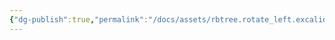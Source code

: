 ```yaml
---
{"dg-publish":true,"permalink":"/docs/assets/rbtree.rotate_left.excalidraw/","tags":["excalidraw"]}
---
```

<style> .container {font-family: sans-serif; text-align: center;} .button-wrapper button {z-index: 1;height: 40px; width: 100px; margin: 10px;padding: 5px;} .excalidraw .App-menu_top .buttonList { display: flex;} .excalidraw-wrapper { height: 800px; margin: 50px; position: relative;} :root[dir="ltr"] .excalidraw .layer-ui__wrapper .zen-mode-transition.App-menu_bottom--transition-left {transform: none;} </style><script src="https://cdn.jsdelivr.net/npm/react@17/umd/react.production.min.js"></script><script src="https://cdn.jsdelivr.net/npm/react-dom@17/umd/react-dom.production.min.js"></script><script type="text/javascript" src="https://cdn.jsdelivr.net/npm/@excalidraw/excalidraw@0/dist/excalidraw.production.min.js"></script><div id="rbtreerotate_left.excalidraw.md"></div><script>(function(){const InitialData={"type":"excalidraw","version":2,"source":"https://github.com/zsviczian/obsidian-excalidraw-plugin/releases/tag/2.7.4","elements":[{"id":"woY_JDZb4DCy9biV2ls3U","type":"rectangle","x":-157.15294585697788,"y":-401.8351769675756,"width":310.9084511885337,"height":330.0145745248957,"angle":0,"strokeColor":"#1e1e1e","backgroundColor":"transparent","fillStyle":"hachure","strokeWidth":2,"strokeStyle":"dotted","roughness":1,"opacity":100,"groupIds":[],"frameId":null,"roundness":{"type":3},"seed":609963205,"version":107,"versionNonce":993406836,"isDeleted":false,"boundElements":[{"id":"29DtKenx2E5VUo2x6uMZa","type":"arrow"}],"updated":1736753025629,"link":null,"locked":false,"index":"a0"},{"id":"kOQU0-Szk23xG92B9T68f","type":"ellipse","x":-37.19995731115341,"y":-297.78753662109375,"width":25.20001220703125,"height":25.20001220703125,"angle":0,"strokeColor":"#1e1e1e","backgroundColor":"transparent","fillStyle":"solid","strokeWidth":2,"strokeStyle":"solid","roughness":1,"opacity":100,"groupIds":[],"frameId":null,"roundness":{"type":2},"seed":1933536293,"version":45,"versionNonce":1579004364,"isDeleted":false,"boundElements":[],"updated":1736753025629,"link":null,"locked":false,"index":"a1"},{"id":"EMj1JrNI5q2lzf1ILRu4I","type":"ellipse","x":-115.19998782873154,"y":-220.38751220703125,"width":24,"height":24,"angle":0,"strokeColor":"#1e1e1e","backgroundColor":"transparent","fillStyle":"solid","strokeWidth":2,"strokeStyle":"solid","roughness":1,"opacity":100,"groupIds":[],"frameId":null,"roundness":{"type":2},"seed":1126735749,"version":23,"versionNonce":1630019828,"isDeleted":false,"boundElements":[],"updated":1736753025629,"link":null,"locked":false,"index":"a2"},{"id":"WZdnsiuTuw9BMErPuAAXO","type":"ellipse","x":32.40004879236221,"y":-219.7875213623047,"width":25.20001220703125,"height":25.20001220703125,"angle":0,"strokeColor":"#1e1e1e","backgroundColor":"transparent","fillStyle":"solid","strokeWidth":2,"strokeStyle":"solid","roughness":1,"opacity":100,"groupIds":[],"frameId":null,"roundness":{"type":2},"seed":1515480805,"version":86,"versionNonce":1033738316,"isDeleted":false,"boundElements":[],"updated":1736753025629,"link":null,"locked":false,"index":"a3"},{"type":"line","version":1184,"versionNonce":652206708,"isDeleted":false,"id":"UGb0g_fgXfGzOonKrs61s","fillStyle":"hachure","strokeWidth":1,"strokeStyle":"solid","roughness":1,"opacity":100,"angle":0,"x":-103.58467172978831,"y":-190.22075961839687,"strokeColor":"#000000","backgroundColor":"#b2f2bb","width":86.37512846445411,"height":75.16773078464527,"seed":1531986501,"groupIds":[],"frameId":null,"roundness":null,"boundElements":[],"updated":1736753025629,"link":null,"locked":false,"startBinding":null,"endBinding":null,"lastCommittedPoint":null,"startArrowhead":null,"endArrowhead":null,"points":[[0,0],[42.08709968975592,75.16773078464527],[-44.28802877469819,74.24734225821487],[0,0]],"index":"a4"},{"type":"line","version":1303,"versionNonce":559722188,"isDeleted":false,"id":"cHeJr02I_j6FX3-TpOrhH","fillStyle":"hachure","strokeWidth":1,"strokeStyle":"solid","roughness":1,"opacity":100,"angle":0,"x":-2.1295468947842515,"y":-151.82073520433437,"strokeColor":"#000000","backgroundColor":"#b2f2bb","width":67.75971835560082,"height":58.96771857761402,"seed":989442469,"groupIds":[],"frameId":null,"roundness":null,"boundElements":[],"updated":1736753025629,"link":null,"locked":false,"startBinding":null,"endBinding":null,"lastCommittedPoint":null,"startArrowhead":null,"endArrowhead":null,"points":[[0,0],[33.01656474589857,58.96771857761402],[-34.743153609702254,58.24569050729613],[0,0]],"index":"a5"},{"type":"line","version":1360,"versionNonce":857961460,"isDeleted":false,"id":"QxewX8ipgt93Vx35O7dIK","fillStyle":"hachure","strokeWidth":1,"strokeStyle":"solid","roughness":1,"opacity":100,"angle":0,"x":89.07043479466887,"y":-151.82073520433437,"strokeColor":"#000000","backgroundColor":"#b2f2bb","width":67.75971835560082,"height":58.96771857761402,"seed":1987982597,"groupIds":[],"frameId":null,"roundness":null,"boundElements":[],"updated":1736753025629,"link":null,"locked":false,"startBinding":null,"endBinding":null,"lastCommittedPoint":null,"startArrowhead":null,"endArrowhead":null,"points":[[0,0],[33.01656474589857,58.96771857761402],[-34.743153609702254,58.24569050729613],[0,0]],"index":"a6"},{"id":"TBVZjfGo","type":"text","x":-27.999993950128555,"y":-318.53687286376953,"width":9.295999944210052,"height":20,"angle":0,"strokeColor":"#1e1e1e","backgroundColor":"#b2f2bb","fillStyle":"hachure","strokeWidth":2,"strokeStyle":"solid","roughness":1,"opacity":100,"groupIds":[],"frameId":null,"roundness":null,"seed":156978277,"version":39,"versionNonce":435483980,"isDeleted":false,"boundElements":[],"updated":1736753025629,"link":null,"locked":false,"text":"u","rawText":"u","fontSize":16,"fontFamily":1,"textAlign":"left","verticalAlign":"top","baseline":13,"containerId":null,"originalText":"u","lineHeight":1.25,"autoResize":true,"index":"a7"},{"id":"e54Cl9bv","type":"text","x":42.200018256902695,"y":-238.9368667602539,"width":7.7600001990795135,"height":20,"angle":0,"strokeColor":"#1e1e1e","backgroundColor":"#b2f2bb","fillStyle":"hachure","strokeWidth":2,"strokeStyle":"solid","roughness":1,"opacity":100,"groupIds":[],"frameId":null,"roundness":null,"seed":593393605,"version":15,"versionNonce":1677251956,"isDeleted":false,"boundElements":[],"updated":1736753025629,"link":null,"locked":false,"text":"r","rawText":"r","fontSize":16,"fontFamily":1,"textAlign":"left","verticalAlign":"top","baseline":13,"containerId":null,"originalText":"r","lineHeight":1.25,"autoResize":true,"index":"a8"},{"id":"U5h-xLQJqPIUbH2gya9e9","type":"ellipse","x":-13.799963414669037,"y":-181.3875274658203,"width":25.20001220703125,"height":25.20001220703125,"angle":0,"strokeColor":"#1e1e1e","backgroundColor":"transparent","fillStyle":"solid","strokeWidth":2,"strokeStyle":"solid","roughness":1,"opacity":100,"groupIds":[],"frameId":null,"roundness":{"type":2},"seed":514144037,"version":120,"versionNonce":348154828,"isDeleted":false,"boundElements":[],"updated":1736753025629,"link":null,"locked":false,"index":"a9"},{"id":"3oB1YbQ8pJ4qSoDLe4VCn","type":"ellipse","x":73.80004268884659,"y":-181.9875030517578,"width":25.20001220703125,"height":25.20001220703125,"angle":0,"strokeColor":"#1e1e1e","backgroundColor":"transparent","fillStyle":"solid","strokeWidth":2,"strokeStyle":"solid","roughness":1,"opacity":100,"groupIds":[],"frameId":null,"roundness":{"type":2},"seed":899484293,"version":150,"versionNonce":1722156788,"isDeleted":false,"boundElements":[],"updated":1736753025629,"link":null,"locked":false,"index":"aA"},{"id":"kPFhzDnH","type":"text","x":-23.799981743097305,"y":-200.3368148803711,"width":41.039947509765625,"height":20,"angle":0,"strokeColor":"#1e1e1e","backgroundColor":"#b2f2bb","fillStyle":"hachure","strokeWidth":2,"strokeStyle":"solid","roughness":1,"opacity":100,"groupIds":[],"frameId":null,"roundness":null,"seed":2030268901,"version":30,"versionNonce":1138299468,"isDeleted":false,"boundElements":[],"updated":1736753025629,"link":null,"locked":false,"text":"r.left","rawText":"r.left","fontSize":16,"fontFamily":1,"textAlign":"left","verticalAlign":"top","baseline":13,"containerId":null,"originalText":"r.left","lineHeight":1.25,"autoResize":true,"index":"aB"},{"id":"87naV8T1","type":"text","x":71.60001215338707,"y":-202.73685455322266,"width":46.607940673828125,"height":20,"angle":0,"strokeColor":"#1e1e1e","backgroundColor":"#b2f2bb","fillStyle":"hachure","strokeWidth":2,"strokeStyle":"solid","roughness":1,"opacity":100,"groupIds":[],"frameId":null,"roundness":null,"seed":98954565,"version":31,"versionNonce":1337002100,"isDeleted":false,"boundElements":[],"updated":1736753025629,"link":null,"locked":false,"text":"r.right","rawText":"r.right","fontSize":16,"fontFamily":1,"textAlign":"left","verticalAlign":"top","baseline":13,"containerId":null,"originalText":"r.right","lineHeight":1.25,"autoResize":true,"index":"aC"},{"id":"DQP0-CiFPsVnNU2SGGSVg","type":"line","x":-32.19997563958168,"y":-275.93685150146484,"width":64.80000305175781,"height":54,"angle":0,"strokeColor":"#1e1e1e","backgroundColor":"#b2f2bb","fillStyle":"hachure","strokeWidth":2,"strokeStyle":"solid","roughness":1,"opacity":100,"groupIds":[],"frameId":null,"roundness":{"type":2},"seed":2074213541,"version":36,"versionNonce":102295756,"isDeleted":false,"boundElements":[],"updated":1736753025629,"link":null,"locked":false,"points":[[0,0],[-64.80000305175781,54]],"lastCommittedPoint":null,"startBinding":null,"endBinding":null,"startArrowhead":null,"endArrowhead":null,"index":"aD"},{"id":"F1mV52q_4hmoakSzd2Ca0","type":"line","x":-16.599969536066055,"y":-274.13684844970703,"width":54.600006103515625,"height":54.600006103515625,"angle":0,"strokeColor":"#1e1e1e","backgroundColor":"#b2f2bb","fillStyle":"hachure","strokeWidth":2,"strokeStyle":"solid","roughness":1,"opacity":100,"groupIds":[],"frameId":null,"roundness":{"type":2},"seed":837099525,"version":36,"versionNonce":853531124,"isDeleted":false,"boundElements":[],"updated":1736753025629,"link":null,"locked":false,"points":[[0,0],[54.600006103515625,54.600006103515625]],"lastCommittedPoint":null,"startBinding":null,"endBinding":null,"startArrowhead":null,"endArrowhead":null,"index":"aE"},{"id":"SGVWWDVP24Zhs208y9qz9","type":"line","x":38.00003656744957,"y":-196.13684844970703,"width":28.20001220703125,"height":18.599990844726562,"angle":0,"strokeColor":"#1e1e1e","backgroundColor":"#b2f2bb","fillStyle":"hachure","strokeWidth":2,"strokeStyle":"solid","roughness":1,"opacity":100,"groupIds":[],"frameId":null,"roundness":{"type":2},"seed":783079269,"version":37,"versionNonce":1327099724,"isDeleted":false,"boundElements":[],"updated":1736753025629,"link":null,"locked":false,"points":[[0,0],[-28.20001220703125,18.599990844726562]],"lastCommittedPoint":null,"startBinding":null,"endBinding":null,"startArrowhead":null,"endArrowhead":null,"index":"aF"},{"id":"pkB7cKSjZl_g7xfcePXHV","type":"line","x":56.00003656744957,"y":-197.33684539794922,"width":21,"height":19.79998779296875,"angle":0,"strokeColor":"#1e1e1e","backgroundColor":"#b2f2bb","fillStyle":"hachure","strokeWidth":2,"strokeStyle":"solid","roughness":1,"opacity":100,"groupIds":[],"frameId":null,"roundness":{"type":2},"seed":1548133061,"version":29,"versionNonce":993557364,"isDeleted":false,"boundElements":[],"updated":1736753025629,"link":null,"locked":false,"points":[[0,0],[21,19.79998779296875]],"lastCommittedPoint":null,"startBinding":null,"endBinding":null,"startArrowhead":null,"endArrowhead":null,"index":"aG"},{"id":"_KvFUMqTZyitroU7jrQFf","type":"line","x":-24.399957329034805,"y":-321.0035095214844,"width":3.552713678800501e-15,"height":34.80000305175781,"angle":0,"strokeColor":"#1e1e1e","backgroundColor":"#b2f2bb","fillStyle":"hachure","strokeWidth":2,"strokeStyle":"dotted","roughness":1,"opacity":100,"groupIds":[],"frameId":null,"roundness":{"type":2},"seed":2135949861,"version":29,"versionNonce":255206860,"isDeleted":false,"boundElements":[],"updated":1736753025629,"link":null,"locked":false,"points":[[0,0],[3.552713678800501e-15,-34.80000305175781]],"lastCommittedPoint":null,"startBinding":null,"endBinding":null,"startArrowhead":null,"endArrowhead":null,"index":"aH"},{"id":"6W6zDLOTTHGDoBq8oT5OA","type":"ellipse","x":-37.19995731115341,"y":-381.1875305175781,"width":25.20001220703125,"height":25.20001220703125,"angle":0,"strokeColor":"#1e1e1e","backgroundColor":"transparent","fillStyle":"solid","strokeWidth":2,"strokeStyle":"solid","roughness":1,"opacity":100,"groupIds":[],"frameId":null,"roundness":{"type":2},"seed":1823896965,"version":80,"versionNonce":1124134132,"isDeleted":false,"boundElements":[],"updated":1736753025629,"link":null,"locked":false,"index":"aI"},{"id":"TqzHcc86","type":"text","x":-28.39998784661293,"y":-402.8035202026367,"width":7.9839999079704285,"height":20,"angle":0,"strokeColor":"#1e1e1e","backgroundColor":"#b2f2bb","fillStyle":"hachure","strokeWidth":2,"strokeStyle":"dotted","roughness":1,"opacity":100,"groupIds":[],"frameId":null,"roundness":null,"seed":2142731493,"version":13,"versionNonce":461868108,"isDeleted":false,"boundElements":[],"updated":1736753025629,"link":null,"locked":false,"text":"p","rawText":"p","fontSize":16,"fontFamily":1,"textAlign":"left","verticalAlign":"top","baseline":13,"containerId":null,"originalText":"p","lineHeight":1.25,"autoResize":true,"index":"aJ"},{"id":"kuXB76zdp-qa4YE2-jTk6","type":"rectangle","x":214.5476818142461,"y":-401.8351769675756,"width":310.9084511885337,"height":330.0145745248957,"angle":0,"strokeColor":"#1e1e1e","backgroundColor":"transparent","fillStyle":"hachure","strokeWidth":2,"strokeStyle":"dotted","roughness":1,"opacity":100,"groupIds":[],"frameId":null,"roundness":{"type":3},"seed":1712932549,"version":185,"versionNonce":1807691380,"isDeleted":false,"boundElements":[{"id":"29DtKenx2E5VUo2x6uMZa","type":"arrow"}],"updated":1736753025629,"link":null,"locked":false,"index":"aK"},{"id":"AV3UE2dfoI0Cabk5UlyiW","type":"ellipse","x":276.3139205122893,"y":-246.5484438926477,"width":25.20001220703125,"height":25.20001220703125,"angle":0,"strokeColor":"#1e1e1e","backgroundColor":"transparent","fillStyle":"solid","strokeWidth":2,"strokeStyle":"solid","roughness":1,"opacity":100,"groupIds":[],"frameId":null,"roundness":{"type":2},"seed":1592495941,"version":182,"versionNonce":367534796,"isDeleted":false,"boundElements":[],"updated":1736753025629,"link":null,"locked":false,"index":"aL"},{"id":"2BeIr5irE2fEzBWSKmIQO","type":"ellipse","x":237.39451650613043,"y":-183.9122239862677,"width":24,"height":24,"angle":0,"strokeColor":"#1e1e1e","backgroundColor":"transparent","fillStyle":"solid","strokeWidth":2,"strokeStyle":"solid","roughness":1,"opacity":100,"groupIds":[],"frameId":null,"roundness":{"type":2},"seed":1577350603,"version":145,"versionNonce":909721588,"isDeleted":false,"boundElements":[],"updated":1736753025629,"link":null,"locked":false,"index":"aM"},{"id":"Y1XNeV0srXx6l7wXY7akr","type":"ellipse","x":363.28306941414314,"y":-302.2911815580761,"width":25.20001220703125,"height":25.20001220703125,"angle":0,"strokeColor":"#1e1e1e","backgroundColor":"transparent","fillStyle":"solid","strokeWidth":2,"strokeStyle":"solid","roughness":1,"opacity":100,"groupIds":[],"frameId":null,"roundness":{"type":2},"seed":1203149643,"version":255,"versionNonce":1425140044,"isDeleted":false,"boundElements":[],"updated":1736753025629,"link":null,"locked":false,"index":"aN"},{"type":"line","version":1315,"versionNonce":443883892,"isDeleted":false,"id":"pGRckHqvX299fiKd2XMxl","fillStyle":"hachure","strokeWidth":1,"strokeStyle":"solid","roughness":1,"opacity":100,"angle":0,"x":251.9747328699493,"y":-159.82468242008338,"strokeColor":"#000000","backgroundColor":"#b2f2bb","width":46.42603377008635,"height":40.40213508064224,"seed":701676805,"groupIds":[],"frameId":null,"roundness":null,"boundElements":[],"updated":1736753025629,"link":null,"locked":false,"startBinding":null,"endBinding":null,"lastCommittedPoint":null,"startArrowhead":null,"endArrowhead":null,"points":[[0,0],[22.621524809490747,40.40213508064224],[-23.8045089605956,39.90743261745295],[0,0]],"index":"aO"},{"type":"line","version":1519,"versionNonce":1274994636,"isDeleted":false,"id":"g76MP7AbZ65LqmZ64kUqW","fillStyle":"hachure","strokeWidth":1,"strokeStyle":"solid","roughness":1,"opacity":100,"angle":0,"x":327.61938831121,"y":-158.76834815154297,"strokeColor":"#000000","backgroundColor":"#b2f2bb","width":46.91670282546838,"height":40.82913854929107,"seed":2094627397,"groupIds":[],"frameId":null,"roundness":null,"boundElements":[],"updated":1736753025629,"link":null,"locked":false,"startBinding":null,"endBinding":null,"lastCommittedPoint":null,"startArrowhead":null,"endArrowhead":null,"points":[[0,0],[22.860607955480383,40.82913854929107],[-24.056094869987994,40.32920765776973],[0,0]],"index":"aP"},{"type":"line","version":1487,"versionNonce":532206324,"isDeleted":false,"id":"0wmI4noxnfxBOusfuMqoz","fillStyle":"hachure","strokeWidth":1,"strokeStyle":"solid","roughness":1,"opacity":100,"angle":0,"x":446.87565988296905,"y":-208.27059285834514,"strokeColor":"#000000","backgroundColor":"#b2f2bb","width":67.75971835560082,"height":58.96771857761402,"seed":697880651,"groupIds":[],"frameId":null,"roundness":null,"boundElements":[],"updated":1736753025629,"link":null,"locked":false,"startBinding":null,"endBinding":null,"lastCommittedPoint":null,"startArrowhead":null,"endArrowhead":null,"points":[[0,0],[33.01656474589857,58.96771857761402],[-34.743153609702254,58.24569050729613],[0,0]],"index":"aQ"},{"id":"O8WmfuzV","type":"text","x":285.51388387331417,"y":-267.2977801353235,"width":9.295999944210052,"height":20,"angle":0,"strokeColor":"#1e1e1e","backgroundColor":"#b2f2bb","fillStyle":"hachure","strokeWidth":2,"strokeStyle":"solid","roughness":1,"opacity":100,"groupIds":[],"frameId":null,"roundness":null,"seed":2084798277,"version":176,"versionNonce":1932068428,"isDeleted":false,"boundElements":[],"updated":1736753025629,"link":null,"locked":false,"text":"u","rawText":"u","fontSize":16,"fontFamily":1,"textAlign":"left","verticalAlign":"top","baseline":13,"containerId":null,"originalText":"u","lineHeight":1.25,"autoResize":true,"index":"aR"},{"id":"EtHldT7X","type":"text","x":372.214570695735,"y":-318.8351224071796,"width":7.7600001990795135,"height":20,"angle":0,"strokeColor":"#1e1e1e","backgroundColor":"#b2f2bb","fillStyle":"hachure","strokeWidth":2,"strokeStyle":"solid","roughness":1,"opacity":100,"groupIds":[],"frameId":null,"roundness":null,"seed":589354565,"version":152,"versionNonce":1955222644,"isDeleted":false,"boundElements":[],"updated":1736753025629,"link":null,"locked":false,"text":"r","rawText":"r","fontSize":16,"fontFamily":1,"textAlign":"left","verticalAlign":"top","baseline":13,"containerId":null,"originalText":"r","lineHeight":1.25,"autoResize":true,"index":"aS"},{"id":"yNLp8-XRJgrrUo0Ih_ACX","type":"ellipse","x":315.34612084121466,"y":-182.25595147664222,"width":25.20001220703125,"height":25.20001220703125,"angle":0,"strokeColor":"#1e1e1e","backgroundColor":"transparent","fillStyle":"solid","strokeWidth":2,"strokeStyle":"solid","roughness":1,"opacity":100,"groupIds":[],"frameId":null,"roundness":{"type":2},"seed":280028261,"version":276,"versionNonce":793402572,"isDeleted":false,"boundElements":[],"updated":1736753025629,"link":null,"locked":false,"index":"aT"},{"id":"wQZB-rzezAw03hQHXtlJ8","type":"ellipse","x":433.3422041430439,"y":-237.56889252282002,"width":25.20001220703125,"height":25.20001220703125,"angle":0,"strokeColor":"#1e1e1e","backgroundColor":"transparent","fillStyle":"solid","strokeWidth":2,"strokeStyle":"solid","roughness":1,"opacity":100,"groupIds":[],"frameId":null,"roundness":{"type":2},"seed":1578687787,"version":274,"versionNonce":112174580,"isDeleted":false,"boundElements":[],"updated":1736753025629,"link":null,"locked":false,"index":"aU"},{"id":"8iet0062","type":"text","x":305.3461025127864,"y":-201.205238891193,"width":41.039947509765625,"height":20,"angle":0,"strokeColor":"#1e1e1e","backgroundColor":"#b2f2bb","fillStyle":"hachure","strokeWidth":2,"strokeStyle":"solid","roughness":1,"opacity":100,"groupIds":[],"frameId":null,"roundness":null,"seed":551533509,"version":186,"versionNonce":972874572,"isDeleted":false,"boundElements":[],"updated":1736753025629,"link":null,"locked":false,"text":"r.left","rawText":"r.left","fontSize":16,"fontFamily":1,"textAlign":"left","verticalAlign":"top","baseline":13,"containerId":null,"originalText":"r.left","lineHeight":1.25,"autoResize":true,"index":"aV"},{"id":"86qxnAmb","type":"text","x":431.14217360758437,"y":-258.31824402428487,"width":46.607940673828125,"height":20,"angle":0,"strokeColor":"#1e1e1e","backgroundColor":"#b2f2bb","fillStyle":"hachure","strokeWidth":2,"strokeStyle":"solid","roughness":1,"opacity":100,"groupIds":[],"frameId":null,"roundness":null,"seed":40277003,"version":155,"versionNonce":456050548,"isDeleted":false,"boundElements":[],"updated":1736753025629,"link":null,"locked":false,"text":"r.right","rawText":"r.right","fontSize":16,"fontFamily":1,"textAlign":"left","verticalAlign":"top","baseline":13,"containerId":null,"originalText":"r.right","lineHeight":1.25,"autoResize":true,"index":"aW"},{"id":"mhdNaqXQA43FEe1MS2N3s","type":"line","x":281.31381383960763,"y":-221.22390812728784,"width":26.58775637903375,"height":34.89389874970132,"angle":0,"strokeColor":"#1e1e1e","backgroundColor":"#b2f2bb","fillStyle":"hachure","strokeWidth":2,"strokeStyle":"solid","roughness":1,"opacity":100,"groupIds":[],"frameId":null,"roundness":{"type":2},"seed":84743109,"version":192,"versionNonce":161126860,"isDeleted":false,"boundElements":[],"updated":1736753025629,"link":null,"locked":false,"points":[[0,0],[-26.58775637903375,34.89389874970132]],"lastCommittedPoint":null,"startBinding":null,"endBinding":null,"startArrowhead":null,"endArrowhead":null,"index":"aX"},{"id":"71zpuqVvkQEJwY72uE8Hr","type":"line","x":298.65080048114714,"y":-217.68696870963288,"width":25.072352916023988,"height":38.099287315999334,"angle":0,"strokeColor":"#1e1e1e","backgroundColor":"#b2f2bb","fillStyle":"hachure","strokeWidth":2,"strokeStyle":"solid","roughness":1,"opacity":100,"groupIds":[],"frameId":null,"roundness":{"type":2},"seed":691802219,"version":210,"versionNonce":1716369652,"isDeleted":false,"boundElements":[],"updated":1736753025629,"link":null,"locked":false,"points":[[0,0],[25.072352916023988,38.099287315999334]],"lastCommittedPoint":null,"startBinding":null,"endBinding":null,"startArrowhead":null,"endArrowhead":null,"index":"aY"},{"id":"tjSe3lqaKHBvE4DMgRQJK","type":"line","x":361.9354000698952,"y":-282.98278330203135,"width":60.33302577124198,"height":42.9168570205901,"angle":0,"strokeColor":"#1e1e1e","backgroundColor":"#b2f2bb","fillStyle":"hachure","strokeWidth":2,"strokeStyle":"solid","roughness":1,"opacity":100,"groupIds":[],"frameId":null,"roundness":{"type":2},"seed":1808868773,"version":194,"versionNonce":960331852,"isDeleted":false,"boundElements":[],"updated":1736753025629,"link":null,"locked":false,"points":[[0,0],[-60.33302577124198,42.9168570205901]],"lastCommittedPoint":null,"startBinding":null,"endBinding":null,"startArrowhead":null,"endArrowhead":null,"index":"aZ"},{"id":"g_ToEL0cUmQAPemZ3OgMx","type":"line","x":392.09382211479533,"y":-278.1035692278235,"width":44.44837590685154,"height":44.98532215178085,"angle":0,"strokeColor":"#1e1e1e","backgroundColor":"#b2f2bb","fillStyle":"hachure","strokeWidth":2,"strokeStyle":"solid","roughness":1,"opacity":100,"groupIds":[],"frameId":null,"roundness":{"type":2},"seed":1675806507,"version":175,"versionNonce":596802164,"isDeleted":false,"boundElements":[],"updated":1736753025629,"link":null,"locked":false,"points":[[0,0],[44.44837590685154,44.98532215178085]],"lastCommittedPoint":null,"startBinding":null,"endBinding":null,"startArrowhead":null,"endArrowhead":null,"index":"aa"},{"id":"evlfoOP_o5a_hW5_dLgQS","type":"line","x":377.69674754050266,"y":-321.0035095214844,"width":3.552713678800501e-15,"height":34.80000305175781,"angle":0,"strokeColor":"#1e1e1e","backgroundColor":"#b2f2bb","fillStyle":"hachure","strokeWidth":2,"strokeStyle":"dotted","roughness":1,"opacity":100,"groupIds":[],"frameId":null,"roundness":{"type":2},"seed":2147453099,"version":123,"versionNonce":1891604172,"isDeleted":false,"boundElements":[],"updated":1736753025629,"link":null,"locked":false,"points":[[0,0],[3.552713678800501e-15,-34.80000305175781]],"lastCommittedPoint":null,"startBinding":null,"endBinding":null,"startArrowhead":null,"endArrowhead":null,"index":"ab"},{"id":"RMo0A3cvzLJeLN14V8H0i","type":"ellipse","x":364.89674755838405,"y":-381.1875305175781,"width":25.20001220703125,"height":25.20001220703125,"angle":0,"strokeColor":"#1e1e1e","backgroundColor":"transparent","fillStyle":"solid","strokeWidth":2,"strokeStyle":"solid","roughness":1,"opacity":100,"groupIds":[],"frameId":null,"roundness":{"type":2},"seed":498789323,"version":174,"versionNonce":767757300,"isDeleted":false,"boundElements":[],"updated":1736753025629,"link":null,"locked":false,"index":"ac"},{"id":"9DZYdPUT","type":"text","x":372.8282930121027,"y":-402.8035202026367,"width":7.9839999079704285,"height":20,"angle":0,"strokeColor":"#1e1e1e","backgroundColor":"#b2f2bb","fillStyle":"hachure","strokeWidth":2,"strokeStyle":"dotted","roughness":1,"opacity":100,"groupIds":[],"frameId":null,"roundness":null,"seed":482446053,"version":108,"versionNonce":1287314764,"isDeleted":false,"boundElements":[],"updated":1736753025629,"link":null,"locked":false,"text":"p","rawText":"p","fontSize":16,"fontFamily":1,"textAlign":"left","verticalAlign":"top","baseline":13,"containerId":null,"originalText":"p","lineHeight":1.25,"autoResize":true,"index":"ad"},{"id":"29DtKenx2E5VUo2x6uMZa","type":"arrow","x":163.3085669997368,"y":-236.82790074815944,"width":39.94913886649448,"height":0,"angle":0,"strokeColor":"#1e1e1e","backgroundColor":"transparent","fillStyle":"hachure","strokeWidth":4,"strokeStyle":"solid","roughness":1,"opacity":100,"groupIds":[],"frameId":null,"roundness":{"type":2},"seed":951811243,"version":35,"versionNonce":384134516,"isDeleted":false,"boundElements":[],"updated":1736753025629,"link":null,"locked":false,"points":[[0,0],[39.94913886649448,0]],"lastCommittedPoint":null,"startBinding":{"elementId":"woY_JDZb4DCy9biV2ls3U","focus":-6.692450905696255e-8,"gap":9.553061668180959},"endBinding":{"elementId":"kuXB76zdp-qa4YE2-jTk6","focus":6.692450905696255e-8,"gap":11.289975948014785},"startArrowhead":null,"endArrowhead":"arrow","index":"ae"},{"id":"OBLAVtNd","type":"text","x":68.64652893119188,"y":-458.7230955444197,"width":216.5399169921875,"height":45,"angle":0,"strokeColor":"#1e1e1e","backgroundColor":"transparent","fillStyle":"hachure","strokeWidth":4,"strokeStyle":"solid","roughness":1,"opacity":100,"groupIds":[],"frameId":null,"roundness":null,"seed":127843947,"version":47,"versionNonce":1183405004,"isDeleted":false,"boundElements":[],"updated":1736753025629,"link":null,"locked":false,"text":"rotate_left","rawText":"rotate_left","fontSize":36,"fontFamily":1,"textAlign":"left","verticalAlign":"top","baseline":31,"containerId":null,"originalText":"rotate_left","lineHeight":1.25,"autoResize":true,"index":"af"}],"appState":{"theme":"light","viewBackgroundColor":"#ffffff","currentItemStrokeColor":"#1e1e1e","currentItemBackgroundColor":"transparent","currentItemFillStyle":"hachure","currentItemStrokeWidth":4,"currentItemStrokeStyle":"solid","currentItemRoughness":1,"currentItemOpacity":100,"currentItemFontFamily":1,"currentItemFontSize":36,"currentItemTextAlign":"left","currentItemStartArrowhead":null,"currentItemEndArrowhead":"arrow","currentItemArrowType":"round","scrollX":262.09840642709906,"scrollY":553.5218489935498,"zoom":{"value":2},"currentItemRoundness":"round","gridSize":null,"gridStep":5,"gridModeEnabled":false,"gridColor":{"Bold":"rgba(217, 217, 217, 0.5)","Regular":"rgba(230, 230, 230, 0.5)"},"currentStrokeOptions":null,"frameRendering":{"enabled":true,"clip":true,"name":true,"outline":true},"objectsSnapModeEnabled":false,"activeTool":{"type":"selection","customType":null,"locked":false,"lastActiveTool":null}},"files":{}};InitialData.scrollToContent=true;App=()=>{const e=React.useRef(null),t=React.useRef(null),[n,i]=React.useState({width:void 0,height:void 0});return React.useEffect(()=>{i({width:t.current.getBoundingClientRect().width,height:t.current.getBoundingClientRect().height});const e=()=>{i({width:t.current.getBoundingClientRect().width,height:t.current.getBoundingClientRect().height})};return window.addEventListener("resize",e),()=>window.removeEventListener("resize",e)},[t]),React.createElement(React.Fragment,null,React.createElement("div",{className:"excalidraw-wrapper",ref:t},React.createElement(ExcalidrawLib.Excalidraw,{ref:e,width:n.width,height:n.height,initialData:InitialData,viewModeEnabled:!0,zenModeEnabled:!0,gridModeEnabled:!1})))},excalidrawWrapper=document.getElementById("rbtreerotate_left.excalidraw.md");ReactDOM.render(React.createElement(App),excalidrawWrapper);})();</script>